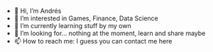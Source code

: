 - 👋 Hi, I’m Andrés
- 👀 I’m interested in Games, Finance, Data Science
- 🌱 I’m currently learning stuff by my own
- 💞️ I’m looking for... nothing at the moment, learn and share maybe
- 📫 How to reach me: I guess you can contact me here

<!---
coyoacan/coyoacan is a ✨ special ✨ repository because its `README.md` (this file) appears on your GitHub profile.
You can click the Preview link to take a look at your changes.
--->
